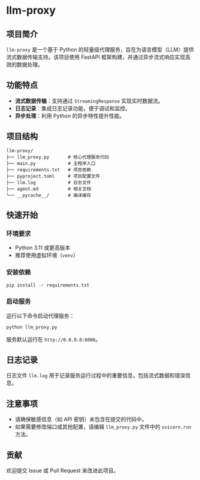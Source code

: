 # llm-proxy

## 项目简介
`llm-proxy` 是一个基于 Python 的轻量级代理服务，旨在为语言模型（LLM）提供流式数据传输支持。该项目使用 FastAPI 框架构建，并通过异步流式响应实现高效的数据处理。

## 功能特点
- **流式数据传输**：支持通过 `StreamingResponse` 实现实时数据流。
- **日志记录**：集成日志记录功能，便于调试和监控。
- **异步处理**：利用 Python 的异步特性提升性能。

## 项目结构
```
llm-proxy/
├── llm_proxy.py       # 核心代理服务代码
├── main.py            # 主程序入口
├── requirements.txt   # 项目依赖
├── pyproject.toml     # 项目配置文件
├── llm.log            # 日志文件
├── agent.md           # 相关文档
└── __pycache__/       # 编译缓存
```

## 快速开始

### 环境要求
- Python 3.11 或更高版本
- 推荐使用虚拟环境（`venv`）

### 安装依赖
```bash
pip install -r requirements.txt
```

### 启动服务
运行以下命令启动代理服务：
```bash
python llm_proxy.py
```
服务默认运行在 `http://0.0.0.0:8000`。

## 日志记录
日志文件 `llm.log` 用于记录服务运行过程中的重要信息，包括流式数据和错误信息。

## 注意事项
- 请确保敏感信息（如 API 密钥）未包含在提交的代码中。
- 如果需要修改端口或其他配置，请编辑 `llm_proxy.py` 文件中的 `uvicorn.run` 方法。

## 贡献
欢迎提交 Issue 或 Pull Request 来改进此项目。
